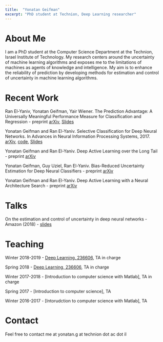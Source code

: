 ```yaml
---
title:  "Yonatan Geifman"
excerpt: "PhD student at Technion, Deep Learning researcher"
---
```


# About Me #
I am a PhD student at the Computer Science Department at the Technion, Israel Institute of Technology. My research centers around the uncertainty of machine learning algorithms and exposes me to the limitations of machines as agents of knowledge and intelligence. My aim is to enhance the reliability of prediction by developing methods for estimation and control of uncertainty in machine learning algorithms.

# Recent Work #
Ran El-Yaniv, Yonatan Geifman, Yair Wiener. The Prediction Advantage: A Universally Meaningful Performance Measure for Classification and Regression - preprint
[arXiv](https://arxiv.org/abs/1705.08499), [Slides](https://geifmany.github.io/papers/prediction%20advantage/prediction%20advantage%20slides.pdf)

Yonatan Geifman and Ran El-Yaniv. Selective Classification for Deep Neural Networks. In Advances in Neural Information Processing Systems, 2017.
[arXiv](https://arxiv.org/abs/1705.08500), [code](https://github.com/geifmany/selective_deep_learning), [Slides](https://github.com/geifmany/geifmany.github.io/blob/master/papers/prediction%20advantage/Selective_slides.pdf)

Yonatan Geifman and Ran El-Yaniv. Deep Active Learning over the Long Tail - preprint
[arXiv](https://arxiv.org/abs/1711.00941)

Yonatan Geifman, Guy Uziel, Ran El-Yaniv. Bias-Reduced Uncertainty Estimation for Deep Neural Classifiers - preprint
[arXiv](https://arxiv.org/abs/1805.08206)

Yonatan Geifman and Ran El-Yaniv. Deep Active Learning with a Neural Architecture Search - preprint
[arXiv](https://arxiv.org/abs/1811.07579)


# Talks #

On the estimation and control of uncertainty in deep neural networks - Amazon (2018) - [slides](https://geifmany.github.io/papers/uncertainty.pdf)

# Teaching #
Winter 2018-2019 - [Deep Learning, 236606](https://webcourse.cs.technion.ac.il/236606/Winter2018-2019/), TA in charge

Spring 2018 - [Deep Learning, 236606](https://webcourse.cs.technion.ac.il/236606/Spring2018), TA in charge

Winter 2017-2018 - [Introduction to computer science with Matlab], TA in charge

Spring 2017 - [Introduction to computer science], TA

Winter 2016-2017 - [Intorudction to computer science with Matlab], TA


# Contact #
Feel free to contact me at yonatan.g at technion dot ac dot il

